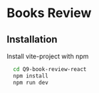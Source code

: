 # Books Review

## Installation

Install vite-project with npm

```bash
  cd Q9-book-review-react
  npm install
  npm run dev
```
